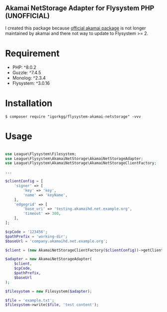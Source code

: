 ## Akamai NetStorage Adapter for Flysystem PHP (UNOFFICIAL)

I created this package because [official akamai package](https://github.com/akamai/NetStorageKit-PHP) is not longer maintained by akamai and there not way to update to Flysystem >= 2.


# Requirement

-   PHP: ^8.0.2
-   Guzzle: ^7.4.5
-   Monolog: ^2.3.4
-   Flysystem: ^3.0.16

# Installation

```shell
$ composer require "igorkgg/flysystem-akamai-netstorage" -vvv
```

# Usage

```php

use League\Flysystem\Filesystem;
use League\Flysystem\AkamaiNetStorage\AkamaiNetStorageAdapter;
use League\Flysystem\AkamaiNetStorage\AkamaiNetStorageClientFactory;

...

$clientConfig = [
    'signer' => [
        'key' => 'key',
        'name' => 'keyName',
    ],
    'edgegrid' => [
        'base_uri' => 'testing.akamaihd.net.example.org',
        'timeout' => 300,
    ],
];

$cpCode = '123456';
$pathPrefix = 'working-dir';
$baseUrl = 'company.akamaihd.net.example.org';

$client = (new AkamaiNetStorageClientFactory($clientConfig))->getClient();

$adapter = new AkamaiNetStorageAdapter(
    $client,
    $cpCode,
    $pathPrefix,
    $baseUrl
);

$filesystem = new Filesystem($adapter);

$file = 'example.txt';
$filesystem->write($file, 'test content');
